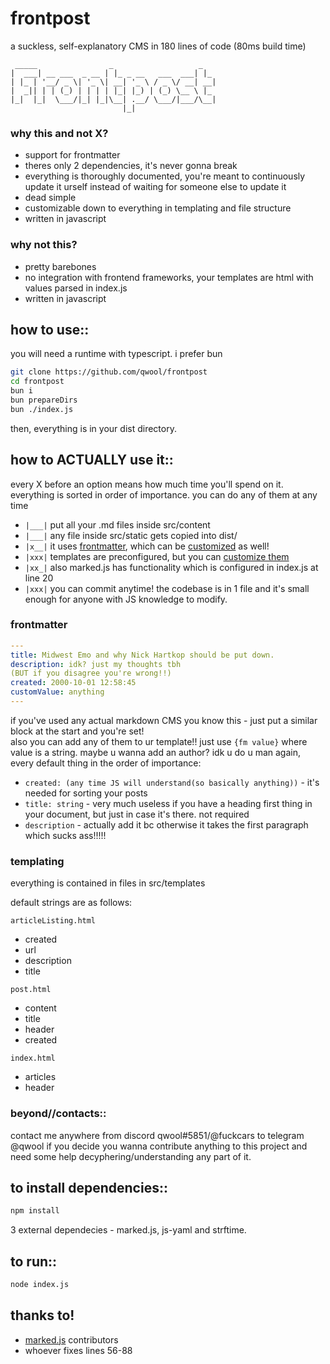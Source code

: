 # frontpost
a suckless, self-explanatory CMS in 180 lines of code (80ms build time)

```
 _____                _                   _   
|  ___| __ ___  _ __ | |_ _ __   ___  ___| |_ 
| |_ | '__/ _ \| '_ \| __| '_ \ / _ \/ __| __|
|  _|| | | (_) | | | | |_| |_) | (_) \__ \ |_ 
|_|  |_|  \___/|_| |_|\__| .__/ \___/|___/\__|
                         |_|                  
```

### why this and not X?
- support for frontmatter
- theres only 2 dependencies, it's never gonna break
- everything is thoroughly documented, you're meant to continuously update it urself instead of waiting for someone else to update it
- dead simple
- customizable down to everything in templating and file structure
- written in javascript
### why not this?
- pretty barebones
- no integration with frontend frameworks, your templates are html with values parsed in index.js
- written in javascript

## how to use::

you will need a runtime with typescript. i prefer bun
```bash
git clone https://github.com/qwool/frontpost
cd frontpost
bun i
bun prepareDirs
bun ./index.js
```
then, everything is in your dist directory.

## how to ACTUALLY use it::
every X before an option means how much time you'll spend on it. everything is sorted in order of importance. you can do any of them at any time
- ```|___|``` put all your .md files inside src/content
- ```|___|``` any file inside src/static gets copied into dist/
- ```|x__|``` it uses [frontmatter](#frontmatter), which can be [customized](#frontmatter) as well!
- ```|xxx|``` templates are preconfigured, but you can [customize them](#templating)
- ```|xx_|``` also marked.js has functionality which is configured in index.js at line 20
- ```|xxx|``` you can commit anytime! the codebase is in 1 file and it's small enough for anyone with JS knowledge to modify.
### frontmatter
```yaml
---
title: Midwest Emo and why Nick Hartkop should be put down.
description: idk? just my thoughts tbh
(BUT if you disagree you're wrong!!)
created: 2000-10-01 12:58:45
customValue: anything
---
```
if you've used any actual markdown CMS you know this - just put a similar block at the start and you're set!  
also you can add any of them to ur template!! just use ```{fm value}``` where value is a string. maybe u wanna add an author? idk u do u man
again, every default thing in the order of importance:
- ```created: (any time JS will understand(so basically anything))``` - it's needed for sorting your posts
- ```title: string``` - very much useless if you have a heading first thing in your document, but just in case it's there. not required
- ```description``` - actually add it bc otherwise it takes the first paragraph which sucks ass!!!!!
### templating
everything is contained in files in src/templates

default strings are as follows:

```articleListing.html```
- created
- url
- description
- title

```post.html```
- content
- title
- header
- created

```index.html```
- articles
- header

### beyond//contacts::
contact me anywhere from discord qwool#5851/@fuckcars to telegram @qwool if you decide you wanna contribute anything to this project
and need some help decyphering/understanding any part of it.

## to install dependencies::
```bash
npm install
```
3 external dependecies - marked.js, js-yaml and strftime.

## to run::

```bash
node index.js
```
## thanks to!
- [marked.js](https://github.com/markedjs/marked) contributors
- whoever fixes lines 56-88

